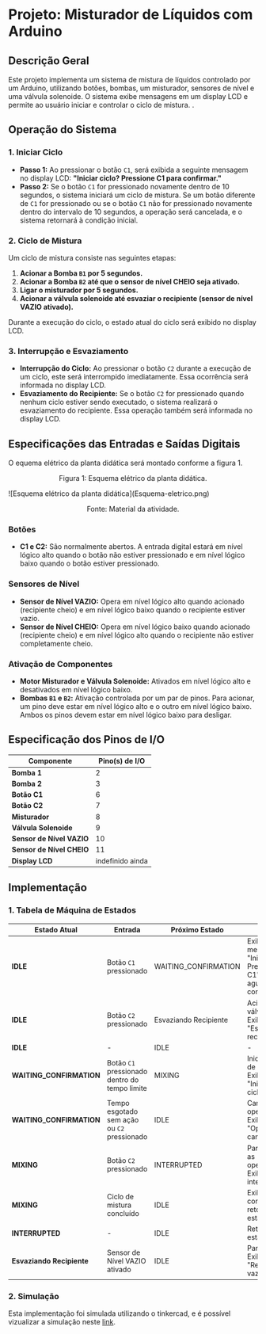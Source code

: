 # Projeto: Misturador de Líquidos com Arduino

## Descrição Geral
Este projeto implementa um sistema de mistura de líquidos controlado por um Arduino, utilizando botões, bombas, um misturador, sensores de nível e uma válvula solenoide. O sistema exibe mensagens em um display LCD e permite ao usuário iniciar e controlar o ciclo de mistura.
.

## Operação do Sistema

### 1. Iniciar Ciclo
- **Passo 1:** Ao pressionar o botão `C1`, será exibida a seguinte mensagem no display LCD: **"Iniciar ciclo? Pressione C1 para confirmar."**
- **Passo 2:** Se o botão `C1` for pressionado novamente dentro de 10 segundos, o sistema iniciará um ciclo de mistura. Se um botão diferente de `C1` for pressionado ou se o botão `C1` não for pressionado novamente dentro do intervalo de 10 segundos, a operação será cancelada, e o sistema retornará à condição inicial.

### 2. Ciclo de Mistura
Um ciclo de mistura consiste nas seguintes etapas:

1. **Acionar a Bomba `B1` por 5 segundos.**
2. **Acionar a Bomba `B2` até que o sensor de nível CHEIO seja ativado.**
3. **Ligar o misturador por 5 segundos.**
4. **Acionar a válvula solenoide até esvaziar o recipiente (sensor de nível VAZIO ativado).**

Durante a execução do ciclo, o estado atual do ciclo será exibido no display LCD.

### 3. Interrupção e Esvaziamento
- **Interrupção do Ciclo:** Ao pressionar o botão `C2` durante a execução de um ciclo, este será interrompido imediatamente. Essa ocorrência será informada no display LCD.
- **Esvaziamento do Recipiente:** Se o botão `C2` for pressionado quando nenhum ciclo estiver sendo executado, o sistema realizará o esvaziamento do recipiente. Essa operação também será informada no display LCD.

## Especificações das Entradas e Saídas Digitais
O equema elétrico da planta didática será montado conforme a figura 1.

<p align="center">Figura 1: Esquema elétrico da planta didática.</p>
![Esquema elétrico da planta didática](Esquema-eletrico.png)
<p align="center">Fonte: Material da atividade.</p>

### Botões
- **C1 e C2:** São normalmente abertos. A entrada digital estará em nível lógico alto quando o botão não estiver pressionado e em nível lógico baixo quando o botão estiver pressionado.

### Sensores de Nível
- **Sensor de Nível VAZIO:** Opera em nível lógico alto quando acionado (recipiente cheio) e em nível lógico baixo quando o recipiente estiver vazio.
- **Sensor de Nível CHEIO:** Opera em nível lógico baixo quando acionado (recipiente cheio) e em nível lógico alto quando o recipiente não estiver completamente cheio.

### Ativação de Componentes
- **Motor Misturador e Válvula Solenoide:** Ativados em nível lógico alto e desativados em nível lógico baixo.
- **Bombas `B1` e `B2`:** Ativação controlada por um par de pinos. Para acionar, um pino deve estar em nível lógico alto e o outro em nível lógico baixo. Ambos os pinos devem estar em nível lógico baixo para desligar.

## Especificação dos Pinos de I/O

| Componente              | Pino(s) de I/O |
|-------------------------|----------------|
| **Bomba 1**             | 2              |
| **Bomba 2**             | 3              |
| **Botão C1**            | 6              |
| **Botão C2**            | 7              |
| **Misturador**          | 8              |
| **Válvula Solenoide**   | 9              |
| **Sensor de Nível VAZIO** | 10           |
| **Sensor de Nível CHEIO** | 11           |
| **Display LCD**           | indefinido ainda|



## Implementação

### 1. Tabela de Máquina de Estados

| Estado Atual              | Entrada                              | Próximo Estado          | Ação                                                        |
|---------------------------|--------------------------------------|-------------------------|-------------------------------------------------------------|
| **IDLE**                  | Botão `C1` pressionado               | WAITING_CONFIRMATION    | Exibir mensagem "Iniciar ciclo? Pressione C1", aguardar confirmação |
| **IDLE**                  | Botão `C2` pressionado               | Esvaziando Recipiente   | Acionar válvula, Exibir "Esvaziando recipiente..."           |
| **IDLE**                  | -                                    | IDLE                    | -                                                           |
| **WAITING_CONFIRMATION**  | Botão `C1` pressionado dentro do tempo limite | MIXING                 | Iniciar ciclo de mistura, Exibir "Iniciando ciclo..."        |
| **WAITING_CONFIRMATION**  | Tempo esgotado sem ação ou `C2` pressionado | IDLE                 | Cancelar operação, Exibir "Operação cancelada"               |
| **MIXING**                | Botão `C2` pressionado               | INTERRUPTED             | Parar todas as operações, Exibir "Ciclo interrompido"        |
| **MIXING**                | Ciclo de mistura concluído           | IDLE                    | Exibir "Ciclo concluído", retornar ao estado inicial         |
| **INTERRUPTED**           | -                                    | IDLE                    | Retornar ao estado inicial                                  |
| **Esvaziando Recipiente** | Sensor de Nível VAZIO ativado        | IDLE                    | Parar válvula, Exibir "Recipiente vazio"                     |

### 2.   Simulação
Esta implementação foi simulada utilizando o tinkercad, e é possível vizualizar a simulação neste [link](https://www.tinkercad.com/things/4JymtpPK1Lq-funky-borwo/editel?sharecode=jeU74Dh1QXhBi1deMIZKjoglHc_senMifO3WkR5VeX0).